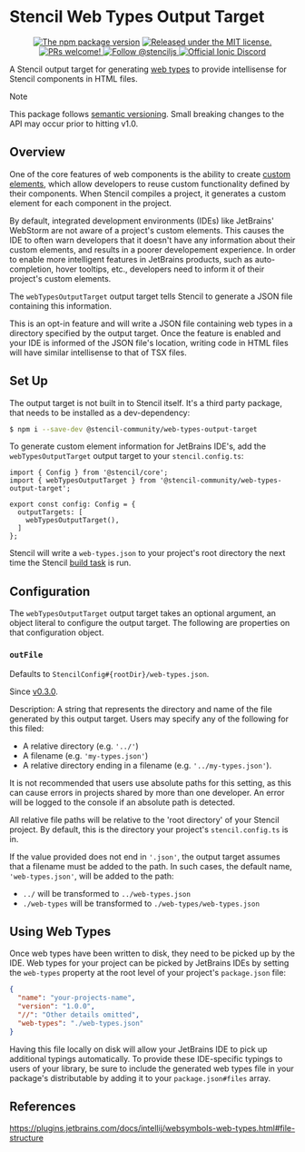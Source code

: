 # Stencil Web Types Output Target

<p align="center">
  <a href="https://www.npmjs.com/package/@stencil-community/web-types-output-target">
    <img src="https://img.shields.io/npm/v/@stencil-community/web-types-output-target.svg" alt="The npm package version" /></a>
  <a href="https://github.com/ionic-team/stencil/blob/main/LICENSE.md">
    <img src="https://img.shields.io/badge/license-MIT-yellow.svg" alt="Released under the MIT license." />
  </a>
  <a href="https://github.com/stencil-community/stencil-web-types/blob/main/CONTRIBUTING.md">
    <img src="https://img.shields.io/badge/PRs-welcome-brightgreen.svg" alt="PRs welcome!" />
  </a>
  <a href="https://twitter.com/stenciljs">
    <img src="https://img.shields.io/badge/follow-%40stenciljs-1DA1F2?logo=twitter" alt="Follow @stenciljs">
  </a>
  <a href="https://chat.stenciljs.com">
    <img src="https://img.shields.io/discord/520266681499779082?color=7289DA&label=%23stencil&logo=discord&logoColor=white" alt="Official Ionic Discord" />
  </a>
</p>

A Stencil output target for generating [web types](https://plugins.jetbrains.com/docs/intellij/websymbols-web-types.html#file-structure) to provide intellisense for Stencil components in HTML files.

> [!NOTE]
> This package follows [semantic versioning](https://semver.org).
> Small breaking changes to the API may occur prior to hitting v1.0.

## Overview

One of the core features of web components is the ability to create [custom elements](https://developer.mozilla.org/en-US/docs/Web/Web_Components/Using_custom_elements), which allow developers to reuse custom functionality defined by their components.
When Stencil compiles a project, it generates a custom element for each component in the project.

By default, integrated development environments (IDEs) like JetBrains' WebStorm are not aware of a project's custom elements.
This causes the IDE to often warn developers that it doesn't have any information about their custom elements, and results in a poorer developement experience.
In order to enable more intelligent features in JetBrains products, such as auto-completion, hover tooltips, etc., developers need to inform it of their project's custom elements.

The `webTypesOutputTarget` output target tells Stencil to generate a JSON file containing this information.

This is an opt-in feature and will write a JSON file containing web types in a directory specified by the output target.
Once the feature is enabled and your IDE is informed of the JSON file's location, writing code in HTML files will have similar intellisense to that of TSX files.

## Set Up

The output target is not built in to Stencil itself.
It's a third party package, that needs to be installed as a dev-dependency:
```bash
$ npm i --save-dev @stencil-community/web-types-output-target
```

To generate custom element information for JetBrains IDE's, add the `webTypesOutputTarget` output target to your `stencil.config.ts`:
```tsx
import { Config } from '@stencil/core';
import { webTypesOutputTarget } from '@stencil-community/web-types-output-target';

export const config: Config = {
  outputTargets: [
    webTypesOutputTarget(),
  ]
};
```

Stencil will write a `web-types.json` to your project's root directory the next time the Stencil [build task](https://stenciljs.com/docs/cli#stencil-build) is run.

## Configuration

The `webTypesOutputTarget` output target takes an optional argument, an object literal to configure the output target.
The following are properties on that configuration object.

### `outFile`

Defaults to `StencilConfig#{rootDir}/web-types.json`.

Since [v0.3.0](https://github.com/stencil-community/stencil-web-types/releases/tag/v0.3.0).

Description: A string that represents the directory and name of the file generated by this output target.
Users may specify any of the following for this filed:
- A relative directory (e.g. `'../'`)
- A filename (e.g. `'my-types.json'`)
- A relative directory ending in a filename (e.g. `'../my-types.json'`).

It is not recommended that users use absolute paths for this setting, as this can cause errors in projects shared by more than one developer.
An error will be logged to the console if an absolute path is detected.

All relative file paths will be relative to the 'root directory' of your Stencil project.
By default, this is the directory your project's `stencil.config.ts` is in.

If the value provided does not end in `'.json'`, the output target assumes that a filename must be added to the path.
In such cases, the default name, `'web-types.json'`, will be added to the path:
- `../` will be transformed to `../web-types.json`
- `./web-types` will be transformed to `./web-types/web-types.json`

## Using Web Types

Once web types have been written to disk, they need to be picked up by the IDE.
Web types for your project can be picked by JetBrains IDEs by setting the `web-types` property at the root level of your project's `package.json` file:

```json
{
  "name": "your-projects-name",
  "version": "1.0.0",
  "//": "Other details omitted",
  "web-types": "./web-types.json"
}
```

Having this file locally on disk will allow your JetBrains IDE to pick up additional typings automatically.
To provide these IDE-specific typings to users of your library, be sure to include the generated web types file in your package's distributable by adding it to your `package.json#files` array.

## References

https://plugins.jetbrains.com/docs/intellij/websymbols-web-types.html#file-structure
